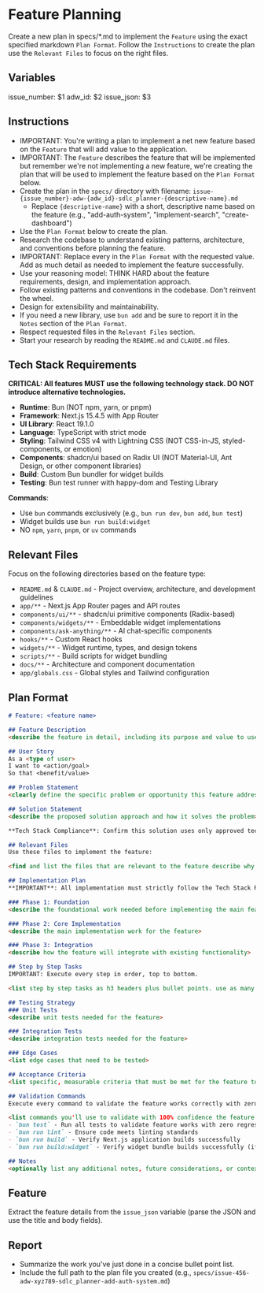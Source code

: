 # Feature Planning

Create a new plan in specs/*.md to implement the `Feature` using the exact specified markdown `Plan Format`. Follow the `Instructions` to create the plan use the `Relevant Files` to focus on the right files.

## Variables
issue_number: $1
adw_id: $2
issue_json: $3

## Instructions

- IMPORTANT: You're writing a plan to implement a net new feature based on the `Feature` that will add value to the application.
- IMPORTANT: The `Feature` describes the feature that will be implemented but remember we're not implementing a new feature, we're creating the plan that will be used to implement the feature based on the `Plan Format` below.
- Create the plan in the `specs/` directory with filename: `issue-{issue_number}-adw-{adw_id}-sdlc_planner-{descriptive-name}.md`
  - Replace `{descriptive-name}` with a short, descriptive name based on the feature (e.g., "add-auth-system", "implement-search", "create-dashboard")
- Use the `Plan Format` below to create the plan.
- Research the codebase to understand existing patterns, architecture, and conventions before planning the feature.
- IMPORTANT: Replace every <placeholder> in the `Plan Format` with the requested value. Add as much detail as needed to implement the feature successfully.
- Use your reasoning model: THINK HARD about the feature requirements, design, and implementation approach.
- Follow existing patterns and conventions in the codebase. Don't reinvent the wheel.
- Design for extensibility and maintainability.
- If you need a new library, use `bun add` and be sure to report it in the `Notes` section of the `Plan Format`.
- Respect requested files in the `Relevant Files` section.
- Start your research by reading the `README.md` and `CLAUDE.md` files.

## Tech Stack Requirements

**CRITICAL: All features MUST use the following technology stack. DO NOT introduce alternative technologies.**

- **Runtime**: Bun (NOT npm, yarn, or pnpm)
- **Framework**: Next.js 15.4.5 with App Router
- **UI Library**: React 19.1.0
- **Language**: TypeScript with strict mode
- **Styling**: Tailwind CSS v4 with Lightning CSS (NOT CSS-in-JS, styled-components, or emotion)
- **Components**: shadcn/ui based on Radix UI (NOT Material-UI, Ant Design, or other component libraries)
- **Build**: Custom Bun bundler for widget builds
- **Testing**: Bun test runner with happy-dom and Testing Library

**Commands**:
- Use `bun` commands exclusively (e.g., `bun run dev`, `bun add`, `bun test`)
- Widget builds use `bun run build:widget`
- NO `npm`, `yarn`, `pnpm`, or `uv` commands

## Relevant Files

Focus on the following directories based on the feature type:
- `README.md` & `CLAUDE.md` - Project overview, architecture, and development guidelines
- `app/**` - Next.js App Router pages and API routes
- `components/ui/**` - shadcn/ui primitive components (Radix-based)
- `components/widgets/**` - Embeddable widget implementations
- `components/ask-anything/**` - AI chat-specific components
- `hooks/**` - Custom React hooks
- `widgets/**` - Widget runtime, types, and design tokens
- `scripts/**` - Build scripts for widget bundling
- `docs/**` - Architecture and component documentation
- `app/globals.css` - Global styles and Tailwind configuration

## Plan Format

```md
# Feature: <feature name>

## Feature Description
<describe the feature in detail, including its purpose and value to users>

## User Story
As a <type of user>
I want to <action/goal>
So that <benefit/value>

## Problem Statement
<clearly define the specific problem or opportunity this feature addresses>

## Solution Statement
<describe the proposed solution approach and how it solves the problem>

**Tech Stack Compliance**: Confirm this solution uses only approved technologies (Bun, Next.js 15, React 19, TypeScript, Tailwind CSS v4, shadcn/ui). List any new dependencies and justify their necessity.

## Relevant Files
Use these files to implement the feature:

<find and list the files that are relevant to the feature describe why they are relevant in bullet points. If there are new files that need to be created to implement the feature, list them in an h3 'New Files' section.>

## Implementation Plan
**IMPORTANT**: All implementation must strictly follow the Tech Stack Requirements (Bun, Next.js 15, React 19, TypeScript, Tailwind CSS v4, shadcn/ui).

### Phase 1: Foundation
<describe the foundational work needed before implementing the main feature>

### Phase 2: Core Implementation
<describe the main implementation work for the feature>

### Phase 3: Integration
<describe how the feature will integrate with existing functionality>

## Step by Step Tasks
IMPORTANT: Execute every step in order, top to bottom.

<list step by step tasks as h3 headers plus bullet points. use as many h3 headers as needed to implement the feature. Order matters, start with the foundational shared changes required then move on to the specific implementation. Include creating tests throughout the implementation process. Your last step should be running the `Validation Commands` to validate the feature works correctly with zero regressions.>

## Testing Strategy
### Unit Tests
<describe unit tests needed for the feature>

### Integration Tests
<describe integration tests needed for the feature>

### Edge Cases
<list edge cases that need to be tested>

## Acceptance Criteria
<list specific, measurable criteria that must be met for the feature to be considered complete>

## Validation Commands
Execute every command to validate the feature works correctly with zero regressions.

<list commands you'll use to validate with 100% confidence the feature is implemented correctly with zero regressions. every command must execute without errors so be specific about what you want to run to validate the feature works as expected. Include commands to test the feature end-to-end.>
- `bun test` - Run all tests to validate feature works with zero regressions
- `bun run lint` - Ensure code meets linting standards
- `bun run build` - Verify Next.js application builds successfully
- `bun run build:widget` - Verify widget bundle builds successfully (if widget changes made)

## Notes
<optionally list any additional notes, future considerations, or context that are relevant to the feature that will be helpful to the developer>
```

## Feature
Extract the feature details from the `issue_json` variable (parse the JSON and use the title and body fields).

## Report
- Summarize the work you've just done in a concise bullet point list.
- Include the full path to the plan file you created (e.g., `specs/issue-456-adw-xyz789-sdlc_planner-add-auth-system.md`)